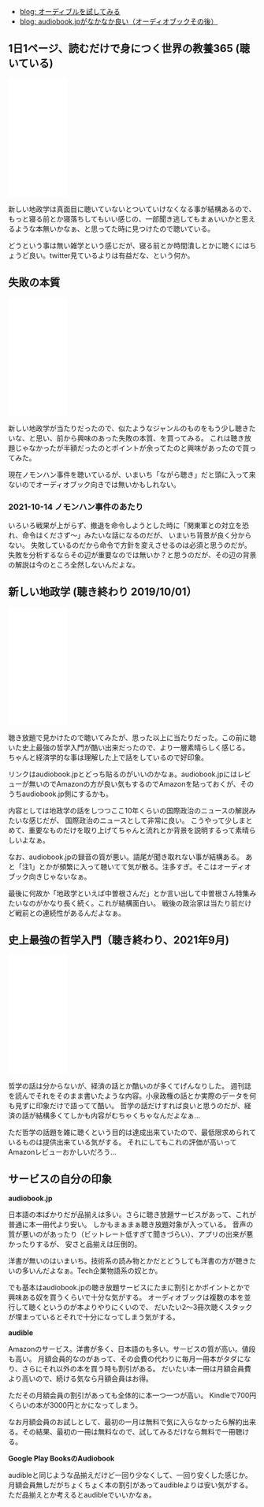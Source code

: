 - [blog: オーディブルを試してみる](https://karino2.github.io/2021/09/04/try_audible.html)
- [blog: audiobook.jpがなかなか良い（オーディオブックその後）](https://karino2.github.io/2021/10/01/audiobook_nice.html)

## 1日1ページ、読むだけで身につく世界の教養365 (聴いている)

<iframe style="width:120px;height:240px;" marginwidth="0" marginheight="0" scrolling="no" frameborder="0" src="//rcm-fe.amazon-adsystem.com/e/cm?lt1=_blank&bc1=000000&IS2=1&bg1=FFFFFF&fc1=000000&lc1=0000FF&t=karino203-22&language=ja_JP&o=9&p=8&l=as4&m=amazon&f=ifr&ref=as_ss_li_til&asins=B07CG48HYS&linkId=83a32e95766e3c94cbfd9c8ce0b30c96"></iframe>

新しい地政学は真面目に聴いていないとついていけなくなる事が結構あるので、
もっと寝る前とか寝落ちしてもいい感じの、一部聞き逃してもまぁいいかと思えるような本無いかなぁ、と思ってた時に見つけたので聴いている。

どうという事は無い雑学という感じだが、寝る前とか時間潰しとかに聴くにはちょうど良い。twitter見ているよりは有益だな、という何か。

## 失敗の本質

<iframe style="width:120px;height:240px;" marginwidth="0" marginheight="0" scrolling="no" frameborder="0" src="//rcm-fe.amazon-adsystem.com/e/cm?lt1=_blank&bc1=000000&IS2=1&bg1=FFFFFF&fc1=000000&lc1=0000FF&t=karino203-22&language=ja_JP&o=9&p=8&l=as4&m=amazon&f=ifr&ref=as_ss_li_til&asins=B00BN16XX8&linkId=74e0996f90743cd74aee850ea00ae32c"></iframe>

新しい地政学が当たりだったので、似たようなジャンルのものをもう少し聴きたいな、と思い、前から興味のあった失敗の本質、を買ってみる。
これは聴き放題じゃなかったが半額だったのとポイントが余ってたのと興味があったので買ってみた。

現在ノモンハン事件を聴いているが、いまいち「ながら聴き」だと頭に入って来ないのでオーディオブック向きでは無いかもしれない。

### 2021-10-14 ノモンハン事件のあたり

いろいろ戦果が上がらず、撤退を命令しようとした時に「関東軍との対立を恐れ、命令はくださず〜」みたいな話になるのだが、
いまいち背景が良く分からない。
失敗しているのだから命令で方針を変えさせるのは必須と思うのだが。
失敗を分析するならその辺が重要なのでは無いか？と思うのだが、その辺の背景の解説は今のところ全然しないんだよな。

## 新しい地政学 (聴き終わり 2019/10/01）

<iframe style="width:120px;height:240px;" marginwidth="0" marginheight="0" scrolling="no" frameborder="0" src="//rcm-fe.amazon-adsystem.com/e/cm?lt1=_blank&bc1=000000&IS2=1&bg1=FFFFFF&fc1=000000&lc1=0000FF&t=karino203-22&language=ja_JP&o=9&p=8&l=as4&m=amazon&f=ifr&ref=as_ss_li_til&asins=4492444564&linkId=9eb6a31725fb955bda4153eac518dc5a"></iframe>

聴き放題で見かけたので聴いてみたが、思った以上に当たりだった。この前に聴いた史上最強の哲学入門が酷い出来だったので、より一層素晴らしく感じる。
ちゃんと経済学的な事は理解した上で話をしているので好印象。

リンクはaudiobook.jpとどっち貼るのがいいのかなぁ。audiobook.jpにはレビューが無いのでAmazonの方が良い気もするのでAmazonを貼っておくが、そのうちaudiobook.jp側にするかも。

内容としては地政学の話をしつつここ10年くらいの国際政治のニュースの解説みたいな感じだが、
国際政治のニュースとして非常に良い。
こうやって少しまとめて、重要なものだけを取り上げてちゃんと流れとか背景を説明するって素晴らしいよなぁ。

なお、audiobook.jpの録音の質が悪い。語尾が聞き取れない事が結構ある。
あと「注1」とかが頻繁に入って聴いてて気が散る。注多すぎ。そこはオーディオブック向きじゃないなぁ。

最後に何故か「地政学といえば中曽根さんだ」とか言い出して中曽根さん特集みたいなのがかなり長く続く。これが結構面白い。
戦後の政治家は当たり前だけど戦前との連続性があるんだよなぁ。

## 史上最強の哲学入門（聴き終わり、2021年9月)

<iframe style="width:120px;height:240px;" marginwidth="0" marginheight="0" scrolling="no" frameborder="0" src="//rcm-fe.amazon-adsystem.com/e/cm?lt1=_blank&bc1=000000&IS2=1&bg1=FFFFFF&fc1=000000&lc1=0000FF&t=karino203-22&language=ja_JP&o=9&p=8&l=as4&m=amazon&f=ifr&ref=as_ss_li_til&asins=B01JA1LEZO&linkId=80885a84fc12cb6fd2182bda4ca3bd16"></iframe>

哲学の話は分からないが、経済の話とか酷いのが多くてげんなりした。
週刊誌を読んでそれをそのまま書いたような内容。小泉政権の話とか実際のデータを何も見ずに印象だけで語ってて酷い。
哲学の話だけすれば良いと思うのだが、経済の話が結構多くてしかも内容がむちゃくちゃなんだよなぁ…

ただ哲学の話題を雑に聴くという目的は達成出来ていたので、最低限求められているものは提供出来ている気がする。
それにしてもこれの評価が高いってAmazonレビューおかしいだろう…

## サービスの自分の印象

**audiobook.jp**

日本語の本ばかりだが品揃えは多い。さらに聴き放題サービスがあって、これが普通に本一冊代より安い。
しかもまぁまぁ聴き放題対象が入っている。
音声の質が悪いのがあったり（ビットレート低すぎて聞きづらい）、アプリの出来が悪かったりするが、
安さと品揃えは圧倒的。

洋書が無いのはいまいち。技術系の読み物とかだとどうしても洋書の方が聴きたいの多いんだよなぁ。Tech企業物語系の奴とか。

でも基本はaudiobook.jpの聴き放題サービスにたまに割引とかポイントとかで興味ある奴を買うくらいで十分な気がする。
オーディオブックは複数の本を並行して聴くというのが本よりやりにくいので、
だいたい2〜3冊次聴くスタックが埋まっているとそれで十分になってしまう気がする。

**audible**

Amazonのサービス。洋書が多く、日本語のも多い。サービスの質が高い。値段も高い。
月額会員的なのがあって、その会費の代わりに毎月一冊本がタダになり、さらにそれ以外の本を買う時も割引がある。
だいたい本一冊は月額会員費より高いので、続ける気なら月額会員はお得。

ただその月額会員の割引があっても全体的に本一つ一つが高い。
Kindleで700円くらいの本が3000円とかになってしまう。

なお月額会員のお試しとして、最初の一月は無料で気に入らなかったら解約出来る。その結果、最初の一冊は無料なので、試してみるだけなら無料で一冊聴ける。

**Google Play BooksのAudiobook**

audibleと同じような品揃えだけど一回り少なくして、一回り安くした感じか。
月額会員無しだがちょくちょく本の割引があってaudibleよりは安い気がする。
ただ品揃えとか考えるとaudibleでいいかなぁ。
